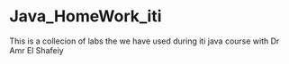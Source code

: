 # Java_HomeWork_iti
This is a collecion of labs the we have used during iti java course
with Dr Amr El Shafeiy
